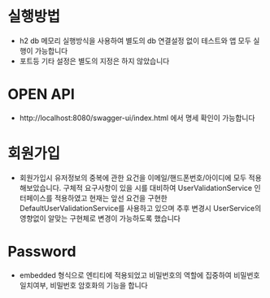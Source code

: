 # 실행방법

* h2 db 메모리 실행방식을 사용하여 별도의 db 연결설정 없이 테스트와 앱 모두 실행이 가능합니다
* 포트등 기타 설정은 별도의 지정은 하지 않았습니다

# OPEN API

* http://localhost:8080/swagger-ui/index.html 에서 명세 확인이 가능합니다

# 회원가입

* 회원가입시 유저정보의 중복에 관한 요건을 이메일/핸드폰번호/아이디에 모두 적용해보았습니다. 구체적 요구사항이 있을 시를 대비하여 UserValidationService 인터페이스를 적용하였고 현재는 앞선 요건을
  구현한 DefaultUserValidationService를 사용하고 있으며 추후 변경시 UserService의 영향없이 알맞는 구현체로 변경이 가능하도록 했습니다

# Password

* embedded 형식으로 엔티티에 적용되었고 비밀번호의 역할에 집중하여 비밀번호 일치여부, 비밀번호 암호화의 기능을 합니다
